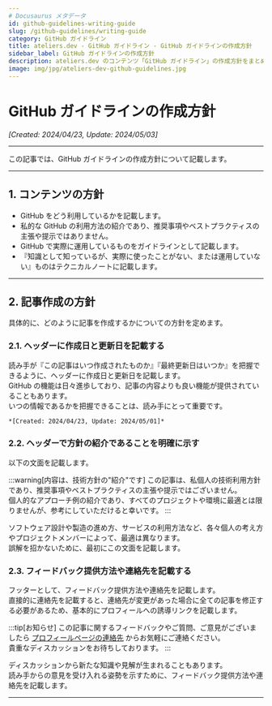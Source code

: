```yaml
---
# Docusaurus メタデータ
id: github-guidelines-writing-guide
slug: /github-guidelines/writing-guide
category: GitHub ガイドライン
title: ateliers.dev - GitHub ガイドライン - GitHub ガイドラインの作成方針
sidebar_label: GitHub ガイドラインの作成方針
description: ateliers.dev のコンテンツ「GitHub ガイドライン」の作成方針をまとめています。
image: img/jpg/ateliers-dev-github-guidelines.jpg
---
```


# GitHub ガイドラインの作成方針

*[Created: 2024/04/23, Update: 2024/05/03]*

---

この記事では、GitHub ガイドラインの作成方針について記載します。

---

## 1. コンテンツの方針

* GitHub をどう利用しているかを記載します。
* 私的な GitHub の利用方法の紹介であり、推奨事項やベストプラクティスの主張や提示ではありません。
* GitHub で実際に運用しているものをガイドラインとして記載します。
* 『知識として知っているが、実際に使ったことがない、または運用していない』ものはテクニカルノートに記載します。

---

## 2. 記事作成の方針

具体的に、どのように記事を作成するかについての方針を定めます。

### 2.1. ヘッダーに作成日と更新日を記載する

読み手が『この記事はいつ作成されたものか』『最終更新日はいつか』を把握できるように、ヘッダーに作成日と更新日を記載します。  
GitHub の機能は日々進歩しており、記事の内容よりも良い機能が提供されていることもあります。  
いつの情報であるかを把握できることは、読み手にとって重要です。

```markdown title: ヘッダーに作成日と更新日を記載する例
*[Created: 2024/04/23, Update: 2024/05/01]*
```

### 2.2. ヘッダーで方針の紹介であることを明確に示す

以下の文面を記載します。

:::warning[内容は、技術方針の"紹介"です]
この記事は、私個人の技術利用方針であり、推奨事項やベストプラクティスの主張や提示ではございません。  
個人的なアプローチ例の紹介であり、すべてのプロジェクトや環境に最適とは限りませんが、参考にしていただけると幸いです。
:::

ソフトウェア設計や製造の進め方、サービスの利用方法など、各々個人の考え方やプロジェクトメンバーによって、最適は異なります。  
誤解を招かないために、最初にこの文面を記載します。

### 2.3. フィードバック提供方法や連絡先を記載する

フッターとして、フィードバック提供方法や連絡先を記載します。  
直接的に連絡先を記載すると、連絡先が変更があった場合に全ての記事を修正する必要があるため、基本的にプロフィールへの誘導リンクを記載します。  

:::tip[お知らせ]
この記事に関するフィードバックやご質問、ご意見がございましたら [プロフィールページの連絡先](../profiles/self-introduction#2-連絡先) からお気軽にご連絡ください。  
貴重なディスカッションをお待ちしております。
:::

ディスカッションから新たな知識や見解が生まれることもあります。  
読み手からの意見を受け入れる姿勢を示すために、フィードバック提供方法や連絡先を記載します。  

---
